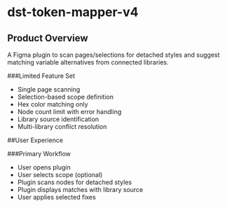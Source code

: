 # dst-token-mapper-v4


## Product Overview
A Figma plugin to scan pages/selections for detached styles and suggest matching variable alternatives from connected libraries.

###Limited Feature Set
- Single page scanning
- Selection-based scope definition
- Hex color matching only
- Node count limit with error handling
- Library source identification
- Multi-library conflict resolution

##User Experience

###Primary Workflow
- User opens plugin
- User selects scope (optional)
- Plugin scans nodes for detached styles
- Plugin displays matches with library source
- User applies selected fixes